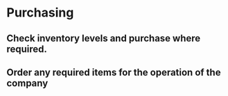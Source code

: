 # Purchasing



## Check inventory levels and purchase where required.



## Order any required items for the operation of the company




